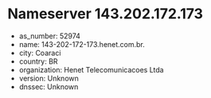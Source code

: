 # Nameserver 143.202.172.173

* as_number: 52974
* name: 143-202-172-173.henet.com.br.
* city: Coaraci
* country: BR
* organization: Henet Telecomunicacoes Ltda
* version: Unknown
* dnssec: Unknown
